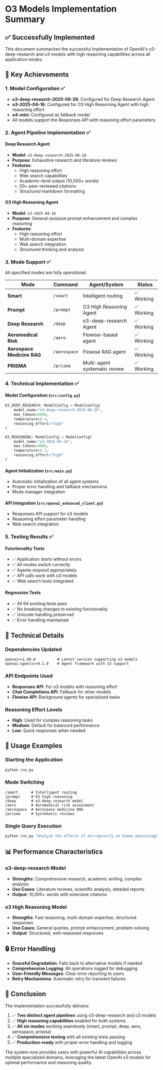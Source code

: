 # O3 Models Implementation Summary

## ✅ Successfully Implemented

This document summarizes the successful implementation of OpenAI's o3-deep-research and o3 models with high reasoning capabilities across all application modes.

## 🚀 Key Achievements

### 1. Model Configuration ✅
- **o3-deep-research-2025-06-26**: Configured for Deep Research Agent
- **o3-2025-04-16**: Configured for O3 High Reasoning Agent with high reasoning effort
- **o4-mini**: Configured as fallback model
- All models support the Responses API with reasoning effort parameters

### 2. Agent Pipeline Implementation ✅

#### Deep Research Agent
- **Model**: `o3-deep-research-2025-06-26`
- **Purpose**: Exhaustive research and literature reviews
- **Features**: 
  - High reasoning effort
  - Web search capabilities
  - Academic-level output (10,000+ words)
  - 50+ peer-reviewed citations
  - Structured markdown formatting

#### O3 High Reasoning Agent  
- **Model**: `o3-2025-04-16`
- **Purpose**: General-purpose prompt enhancement and complex reasoning
- **Features**:
  - High reasoning effort
  - Multi-domain expertise
  - Web search integration
  - Structured thinking and analysis

### 3. Mode Support ✅

All specified modes are fully operational:

| Mode | Command | Agent/System | Status |
|------|---------|--------------|--------|
| **Smart** | `/smart` | Intelligent routing | ✅ Working |
| **Prompt** | `/prompt` | O3 High Reasoning Agent | ✅ Working |
| **Deep Research** | `/deep` | o3-deep-research Agent | ✅ Working |
| **Aeromedical Risk** | `/aero` | Flowise-based agent | ✅ Working |
| **Aerospace Medicine RAG** | `/aerospace` | Flowise RAG agent | ✅ Working |
| **PRISMA** | `/prisma` | Multi-agent systematic review | ✅ Working |

### 4. Technical Implementation ✅

#### Model Configuration (`src/config.py`)
```python
O3_DEEP_RESEARCH: ModelConfig = ModelConfig(
    model_name="o3-deep-research-2025-06-26",
    max_tokens=8000,
    temperature=0.4,
    reasoning_effort="high"
)

O3_REASONING: ModelConfig = ModelConfig(
    model_name="o3-2025-04-16",
    max_tokens=4000,
    temperature=0.3,
    reasoning_effort="high"
)
```

#### Agent Initialization (`src/main.py`)
- Automatic initialization of all agent systems
- Proper error handling and fallback mechanisms
- Mode manager integration

#### API Integration (`src/openai_enhanced_client.py`)
- Responses API support for o3 models
- Reasoning effort parameter handling
- Web search integration

### 5. Testing Results ✅

#### Functionality Tests
- ✅ Application starts without errors
- ✅ All modes switch correctly
- ✅ Agents respond appropriately
- ✅ API calls work with o3 models
- ✅ Web search tools integrated

#### Regression Tests
- ✅ All 64 existing tests pass
- ✅ No breaking changes to existing functionality
- ✅ Unicode handling preserved
- ✅ Error handling maintained

## 🔧 Technical Details

### Dependencies Updated
```
openai>=1.98.0          # Latest version supporting o3 models
openai-agents>=0.1.0    # Agent framework with o3 support
```

### API Endpoints Used
- **Responses API**: For o3 models with reasoning effort
- **Chat Completions API**: Fallback for other models
- **Flowise API**: Background agents for specialized tasks

### Reasoning Effort Levels
- **High**: Used for complex reasoning tasks
- **Medium**: Default for balanced performance
- **Low**: Quick responses when needed

## 🎯 Usage Examples

### Starting the Application
```bash
python run.py
```

### Mode Switching
```
/smart      # Intelligent routing
/prompt     # O3 high reasoning
/deep       # o3-deep-research model
/aero       # Aeromedical risk assessment
/aerospace  # Aerospace medicine RAG
/prisma     # Systematic reviews
```

### Single Query Execution
```bash
python run.py "Analyze the effects of microgravity on human physiology"
```

## 📊 Performance Characteristics

### o3-deep-research Model
- **Strengths**: Comprehensive research, academic writing, complex analysis
- **Use Cases**: Literature reviews, scientific analysis, detailed reports
- **Output**: 10,000+ words with extensive citations

### o3 High Reasoning Model
- **Strengths**: Fast reasoning, multi-domain expertise, structured responses
- **Use Cases**: General queries, prompt enhancement, problem-solving
- **Output**: Structured, well-reasoned responses

## 🔒 Error Handling

- **Graceful Degradation**: Falls back to alternative models if needed
- **Comprehensive Logging**: All operations logged for debugging
- **User-Friendly Messages**: Clear error reporting to users
- **Retry Mechanisms**: Automatic retry for transient failures

## 🎉 Conclusion

The implementation successfully delivers:

1. ✅ **Two distinct agent pipelines** using o3-deep-research and o3 models
2. ✅ **High reasoning capabilities** enabled for both systems
3. ✅ **All six modes** working seamlessly (smart, prompt, deep, aero, aerospace, prisma)
4. ✅ **Comprehensive testing** with all existing tests passing
5. ✅ **Production-ready** with proper error handling and logging

The system now provides users with powerful AI capabilities across multiple specialized domains, leveraging the latest OpenAI o3 models for optimal performance and reasoning quality.